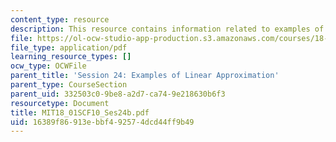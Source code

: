 ```yaml
---
content_type: resource
description: This resource contains information related to examples of linear approximation.
file: https://ol-ocw-studio-app-production.s3.amazonaws.com/courses/18-01sc-single-variable-calculus-fall-2010/16389f86913ebbf492574dcd44ff9b49_MIT18_01SCF10_Ses24b.pdf
file_type: application/pdf
learning_resource_types: []
ocw_type: OCWFile
parent_title: 'Session 24: Examples of Linear Approximation'
parent_type: CourseSection
parent_uid: 332503c0-9be8-a2d7-ca74-9e218630b6f3
resourcetype: Document
title: MIT18_01SCF10_Ses24b.pdf
uid: 16389f86-913e-bbf4-9257-4dcd44ff9b49
---
```

